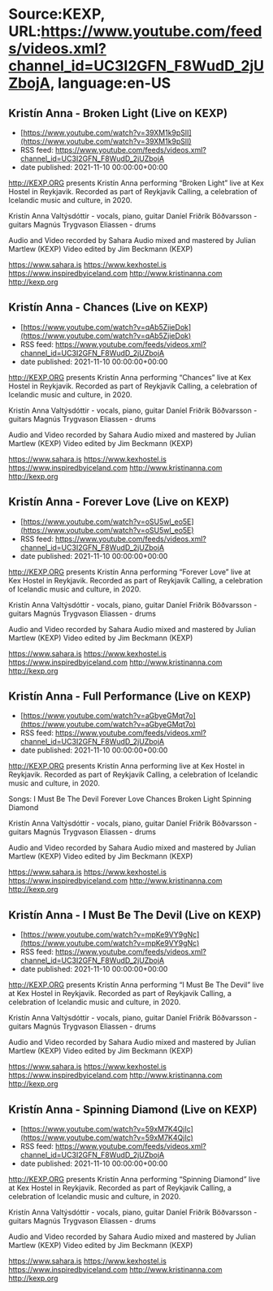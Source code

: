 # Source:KEXP, URL:https://www.youtube.com/feeds/videos.xml?channel_id=UC3I2GFN_F8WudD_2jUZbojA, language:en-US

## Kristín Anna - Broken Light (Live on KEXP)
 - [https://www.youtube.com/watch?v=39XM1k9pSlI](https://www.youtube.com/watch?v=39XM1k9pSlI)
 - RSS feed: https://www.youtube.com/feeds/videos.xml?channel_id=UC3I2GFN_F8WudD_2jUZbojA
 - date published: 2021-11-10 00:00:00+00:00

http://KEXP.ORG presents Kristín Anna performing “Broken Light” live at Kex Hostel in Reykjavik. Recorded as part of Reykjavik Calling, a celebration of Icelandic music and culture, in 2020.

Kristín Anna Valtýsdóttir - vocals, piano, guitar
Daníel Friðrik Böðvarsson - guitars
Magnús Trygvason Eliassen - drums

Audio and Video recorded by Sahara
Audio mixed and mastered by Julian Martlew (KEXP)
Video edited by Jim Beckmann (KEXP)

https://www.sahara.is
https://www.kexhostel.is
https://www.inspiredbyiceland.com
http://www.kristinanna.com
http://kexp.org

## Kristín Anna - Chances (Live on KEXP)
 - [https://www.youtube.com/watch?v=qAb5ZjieDok](https://www.youtube.com/watch?v=qAb5ZjieDok)
 - RSS feed: https://www.youtube.com/feeds/videos.xml?channel_id=UC3I2GFN_F8WudD_2jUZbojA
 - date published: 2021-11-10 00:00:00+00:00

http://KEXP.ORG presents Kristín Anna performing “Chances” live at Kex Hostel in Reykjavik. Recorded as part of Reykjavik Calling, a celebration of Icelandic music and culture, in 2020.

Kristín Anna Valtýsdóttir - vocals, piano, guitar
Daníel Friðrik Böðvarsson - guitars
Magnús Trygvason Eliassen - drums

Audio and Video recorded by Sahara
Audio mixed and mastered by Julian Martlew (KEXP)
Video edited by Jim Beckmann (KEXP)

https://www.sahara.is
https://www.kexhostel.is
https://www.inspiredbyiceland.com
http://www.kristinanna.com
http://kexp.org

## Kristín Anna - Forever Love (Live on KEXP)
 - [https://www.youtube.com/watch?v=oSU5wl_eo5E](https://www.youtube.com/watch?v=oSU5wl_eo5E)
 - RSS feed: https://www.youtube.com/feeds/videos.xml?channel_id=UC3I2GFN_F8WudD_2jUZbojA
 - date published: 2021-11-10 00:00:00+00:00

http://KEXP.ORG presents Kristín Anna performing “Forever Love” live at Kex Hostel in Reykjavik. Recorded as part of Reykjavik Calling, a celebration of Icelandic music and culture, in 2020.

Kristín Anna Valtýsdóttir - vocals, piano, guitar
Daníel Friðrik Böðvarsson - guitars
Magnús Trygvason Eliassen - drums

Audio and Video recorded by Sahara
Audio mixed and mastered by Julian Martlew (KEXP)
Video edited by Jim Beckmann (KEXP)

https://www.sahara.is
https://www.kexhostel.is
https://www.inspiredbyiceland.com
http://www.kristinanna.com
http://kexp.org

## Kristín Anna - Full Performance (Live on KEXP)
 - [https://www.youtube.com/watch?v=aGbyeGMqt7o](https://www.youtube.com/watch?v=aGbyeGMqt7o)
 - RSS feed: https://www.youtube.com/feeds/videos.xml?channel_id=UC3I2GFN_F8WudD_2jUZbojA
 - date published: 2021-11-10 00:00:00+00:00

http://KEXP.ORG presents Kristín Anna performing live at Kex Hostel in Reykjavik. Recorded as part of Reykjavik Calling, a celebration of Icelandic music and culture, in 2020.

Songs:
I Must Be The Devil
Forever Love
Chances
Broken Light
Spinning Diamond

Kristín Anna Valtýsdóttir - vocals, piano, guitar
Daníel Friðrik Böðvarsson - guitars
Magnús Trygvason Eliassen - drums

Audio and Video recorded by Sahara
Audio mixed and mastered by Julian Martlew (KEXP)
Video edited by Jim Beckmann (KEXP)

https://www.sahara.is
https://www.kexhostel.is
https://www.inspiredbyiceland.com
http://www.kristinanna.com
http://kexp.org

## Kristín Anna - I Must Be The Devil (Live on KEXP)
 - [https://www.youtube.com/watch?v=mpKe9VY9gNc](https://www.youtube.com/watch?v=mpKe9VY9gNc)
 - RSS feed: https://www.youtube.com/feeds/videos.xml?channel_id=UC3I2GFN_F8WudD_2jUZbojA
 - date published: 2021-11-10 00:00:00+00:00

http://KEXP.ORG presents Kristín Anna performing “I Must Be The Devil” live at Kex Hostel in Reykjavik. Recorded as part of Reykjavik Calling, a celebration of Icelandic music and culture, in 2020.

Kristín Anna Valtýsdóttir - vocals, piano, guitar
Daníel Friðrik Böðvarsson - guitars
Magnús Trygvason Eliassen - drums

Audio and Video recorded by Sahara
Audio mixed and mastered by Julian Martlew (KEXP)
Video edited by Jim Beckmann (KEXP)

https://www.sahara.is
https://www.kexhostel.is
https://www.inspiredbyiceland.com
http://www.kristinanna.com
http://kexp.org

## Kristín Anna - Spinning Diamond (Live on KEXP)
 - [https://www.youtube.com/watch?v=59xM7K4QjIc](https://www.youtube.com/watch?v=59xM7K4QjIc)
 - RSS feed: https://www.youtube.com/feeds/videos.xml?channel_id=UC3I2GFN_F8WudD_2jUZbojA
 - date published: 2021-11-10 00:00:00+00:00

http://KEXP.ORG presents Kristín Anna performing “Spinning Diamond” live at Kex Hostel in Reykjavik. Recorded as part of Reykjavik Calling, a celebration of Icelandic music and culture, in 2020.

Kristín Anna Valtýsdóttir - vocals, piano, guitar
Daníel Friðrik Böðvarsson - guitars
Magnús Trygvason Eliassen - drums

Audio and Video recorded by Sahara
Audio mixed and mastered by Julian Martlew (KEXP)
Video edited by Jim Beckmann (KEXP)

https://www.sahara.is
https://www.kexhostel.is
https://www.inspiredbyiceland.com
http://www.kristinanna.com
http://kexp.org

